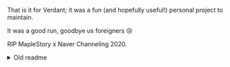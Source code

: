 That is it for Verdant; it was a fun (and hopefully useful!) personal project to maintain.

It was a good run, goodbye us foreigners 😢

RIP MapleStory x Naver Channeling 2020.

<details>
<summary>Old readme</summary>

<div align="center">

![Verdant logo](verdant.png)

# Verdant

[![GitHub latest release](https://img.shields.io/github/release-pre/NexerqDev/Verdant.svg)](https://github.com/NexerqDev/Verdant/releases) [![GitHub stars](https://img.shields.io/github/stars/NexerqDev/Verdant.svg)](https://github.com/NexerqDev/Verdant/stargazers) [![License](https://img.shields.io/badge/license-Zlib-green.svg)](https://github.com/NexerqDev/Verdant/blob/master/LICENSE) 

*An open-source game launcher for Naver Channeling Korean Maplestory players.*

*(베르단트: 오픈소스 메이플스토리 네이버 채널링 게임런처)*

*[looking for a GMS launcher without Nexon Launcher? Check my other project [Xenon](https://github.com/NexerqDev/Xenon) out!]*

![Verdant preview](https://miku.s-ul.eu/FlaXG4E6.png)

</div>

## Usage
Pre-compiled downloads can be found [here](https://github.com/NexerqDev/Verdant/releases). ([프로그램 다운](https://github.com/NexerqDev/Verdant/releases))

**New**: Feel free to check out the [GitHub actions page](https://github.com/NexerqDev/Verdant/actions) for some builds done on GitHub's end (choose latest build and under artifacts), perhaps you may trust those binaries more :).

All you have to do is login to your Naver account, change your Maple ID if you desire, then launch the game! (If you run into troubles such as the terrible CAPTCHAs/other changes on Naver's end, [here is an alternative method you can try to login with](https://github.com/NexerqDev/Verdant/blob/master/other/alternate_login_method.md).)

Note that NGM (Nexon Game Manager) must be installed, and obviously MapleStory must be too for this launcher to function properly! Other than that, enjoy! (You shouldn't need to worry about NGM if you installed MapleStory with the installer; only if you copied the game files from another computer.)

Also, as this program is still definitely a work-in-progress, expect bugs! If you do find any however, please report them at [the issue tracker](https://github.com/NexerqDev/Verdant/issues) or let me know on Discord, that would be most appreciated. I'm not always active on MapleStory, but I'm happy to look into issues and fix them.

If you do find this program useful, please consider leaving it a [star](https://github.com/NexerqDev/Verdant/stargazers)! Thanks!

## Disclaimer
By using this software, you agree that I (Nicholas Tay <nexerq@gmail.com>) and/or collborators am not responsible for any damages that may be caused using this software (account banned, computer went on fire, etc.). That being said, I have tried to the best of my ability to make the program as transparent as possible, and this realistically should not happen. I mean - I use this software to get in and out of my account all the time, so it should be just fine. Basically, all the details can be found in the `LICENSE` file as in the root of the source code repository. Anyways, enjoy and have fun!

If you still don't trust me, you are welcome to look through the entire source code yourself, de/compile binaries, and whatever!

A note for Nexon (넥슨): if you don't like this software, please contact me via email or Twitter instead of banning me or whatever, and I will happily get it resolved ASAP (take down the repo, whatever). Thank you!

## License
Zlib (full text available in the root of the repository.)

</details>

